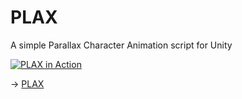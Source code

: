 # PLAX

A simple Parallax Character Animation script for Unity

[![PLAX in Action](https://img.youtube.com/vi/R97ob-AD_wk/0.jpg)](https://www.youtube.com/watch?v=R97ob-AD_wk)

-> [PLAX](https://markus.hofer.rocks/plax)
